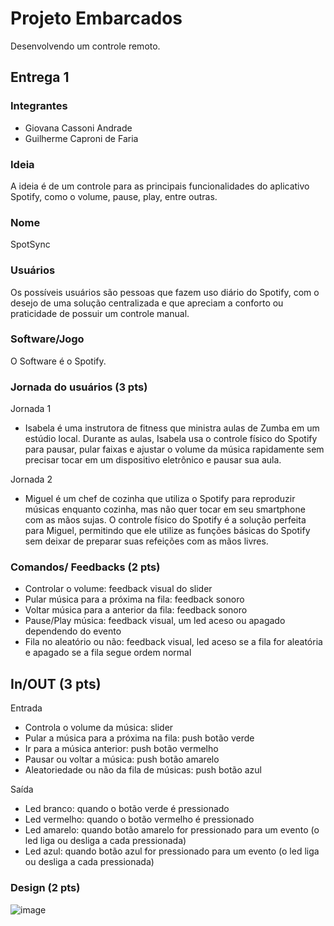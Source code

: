 # Projeto Embarcados

Desenvolvendo um controle remoto.

## Entrega 1

### Integrantes

- Giovana Cassoni Andrade
- Guilherme Caproni de Faria

### Ideia

A ideia é de um controle para as principais funcionalidades do aplicativo Spotify, como o volume, pause, play, entre outras.

### Nome

SpotSync

### Usuários 

Os possíveis usuários são pessoas que fazem uso diário do Spotify, com o desejo de uma solução centralizada e que apreciam a conforto ou praticidade de possuir um controle manual.

### Software/Jogo 

O Software é o Spotify.

### Jornada do usuários (3 pts)

Jornada 1

- Isabela é uma instrutora de fitness que ministra aulas de Zumba em um estúdio local. Durante as aulas, Isabela usa o controle físico do Spotify para pausar, pular faixas e ajustar o volume da música rapidamente sem precisar tocar em um dispositivo eletrônico e pausar sua aula.

Jornada 2

- Miguel é um chef de cozinha que utiliza o Spotify para reproduzir músicas enquanto cozinha, mas não quer tocar em seu smartphone com as mãos sujas. O controle físico do Spotify é a solução perfeita para Miguel, permitindo que ele utilize as funções básicas do Spotify sem deixar de preparar suas refeições com as mãos livres.

### Comandos/ Feedbacks (2 pts)

- Controlar o volume: feedback visual do slider
- Pular música para a próxima na fila: feedback sonoro
- Voltar música para a anterior da fila: feedback sonoro
- Pause/Play música: feedback visual, um led aceso ou apagado dependendo do evento
- Fila no aleatório ou não: feedback visual, led aceso se a fila for aleatória e apagado se a fila segue ordem normal

## In/OUT (3 pts)

Entrada
- Controla o volume da música: slider
- Pular a música para a próxima na fila: push botão verde
- Ir para a música anterior: push botão vermelho
- Pausar ou voltar a música: push botão amarelo
- Aleatoriedade ou não da fila de músicas: push botão azul

Saída
- Led branco: quando o botão verde é pressionado
- Led vermelho: quando o botão vermelho é pressionado
- Led amarelo: quando botão amarelo for pressionado para um evento (o led liga ou desliga a cada pressionada)
- Led azul: quando botão azul for pressionado para um evento (o led liga ou desliga a cada pressionada)

### Design (2 pts)

![image](https://github.com/insper-classroom/23b-emb-proj-spotsync/assets/60935725/c8e5bb00-7c78-41e1-a3c5-e0b2c02257c5)

